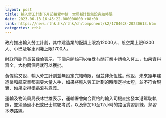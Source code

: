 ```yaml
---
layout: post
title: 輸入勞工計劃下月起接受申請　當局稱計劃無設完結時限
date: 2023-06-13 16:45:22.000000000 +08:00
link: https://news.rthk.hk/rthk/ch/component/k2/1704628-20230613.htm
categories: rthk
---
```


政府推出輸入勞工計劃，其中建造業的配額上限為12000人、航空業上限6300人、小巴及客車司機上限1700人。

財政司副司長黃偉綸表示，下個月開始可以接受有關行業申請輸入勞工，如果資料齊全，大約兩個月就可以獲批。

黃偉綸又說，輸入勞工計劃並無設定完結時限，但並非永恆性。他說，未來幾年建造業和航空業都需要大量人手，如果將輸入勞工計劃的時限定得太短，並不符合現實，如果定得很長沒有意義。

運輸及物流局局長林世雄表示，運輸署會向合資格的輸入司機直接發本港駕駛執照，並須通過小巴或巴士駕駛考試，以及參加10至12小時的路面實習訓練，熟習本港路線。
